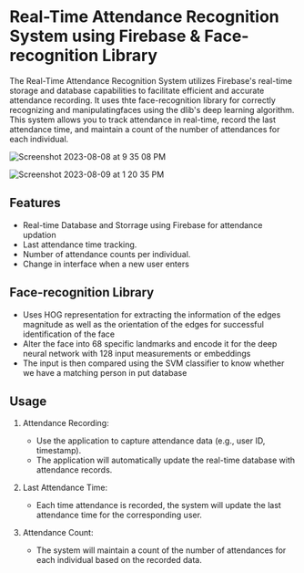# Real-Time Attendance Recognition System using Firebase & Face-recognition Library

The Real-Time Attendance Recognition System utilizes Firebase's real-time storage and database capabilities to facilitate efficient and accurate attendance recording. It uses thte face-recognition library for correctly recognizing and manipulatingfaces using the dlib's deep learning algorithm. This system allows you to track attendance in real-time, record the last attendance time, and maintain a count of the number of attendances for each individual.

![Screenshot 2023-08-08 at 9 35 08 PM](https://github.com/kssmp/Real_Time_Recognition_Attendance/assets/115448106/4a8f54ec-e175-436e-a709-27854983f36e)

![Screenshot 2023-08-09 at 1 20 35 PM](https://github.com/kssmp/Real_Time_Recognition_Attendance/assets/115448106/194f865c-be0b-4c5e-b9b1-c0c2fe504a80)



## Features

- Real-time Database and Storrage using Firebase for attendance updation
- Last attendance time tracking.
- Number of attendance counts per individual.
- Change in interface when a new user enters

## Face-recognition Library
- Uses HOG representation for extracting the information of the edges magnitude as well as the orientation of the edges for successful identification of the face
- Alter the face into 68 specific landmarks and encode it for the deep neural network with 128 input measurements or embeddings
- The input is then compared using the SVM classifier to know whether we have a matching person in put database

## Usage

1. Attendance Recording:
   - Use the application to capture attendance data (e.g., user ID, timestamp).
   - The application will automatically update the real-time database with attendance records.

2. Last Attendance Time:
   - Each time attendance is recorded, the system will update the last attendance time for the corresponding user.

3. Attendance Count:
   - The system will maintain a count of the number of attendances for each individual based on the recorded data.

